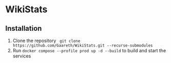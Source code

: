 # WikiStats

## Installation
1. Clone the repository
` git clone https://github.com/Gaareth/WikiStats.git --recurse-submodules`
2. Run `docker compose --profile prod up -d --build` to build and start the services